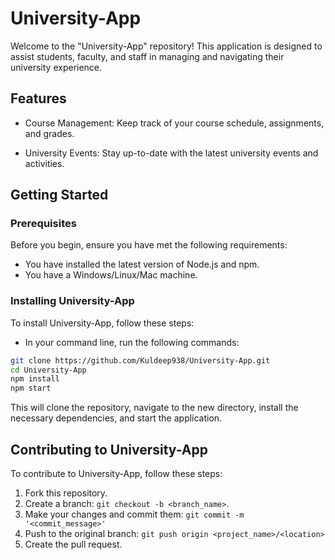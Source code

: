 # University-App
Welcome to the "University-App" repository! This application is designed to assist students, faculty, and staff in managing and navigating their university experience.

## Features

* Course Management: Keep track of your course schedule, assignments, and grades.

* University Events: Stay up-to-date with the latest university events and activities.

## Getting Started

### Prerequisites

Before you begin, ensure you have met the following requirements:

* You have installed the latest version of Node.js and npm.
* You have a Windows/Linux/Mac machine.

### Installing University-App

To install University-App, follow these steps:

* In your command line, run the following commands:

```bash
git clone https://github.com/Kuldeep938/University-App.git
cd University-App
npm install
npm start
```

This will clone the repository, navigate to the new directory, install the necessary dependencies, and start the application.

## Contributing to University-App

To contribute to University-App, follow these steps:

1. Fork this repository.
2. Create a branch: `git checkout -b <branch_name>`.
3. Make your changes and commit them: `git commit -m '<commit_message>'`
4. Push to the original branch: `git push origin <project_name>/<location>`
5. Create the pull request.


